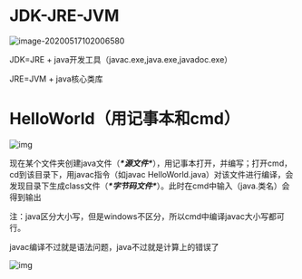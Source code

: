 # JDK-JRE-JVM

![image-20200517102006580](C:\Users\Long\AppData\Roaming\Typora\typora-user-images\image-20200517102006580.png)

JDK=JRE + java开发工具（javac.exe,java.exe,javadoc.exe）

JRE=JVM + java核心类库

# HelloWorld（用记事本和cmd）

![img](file:///C:\Users\Long\AppData\Local\Temp\ksohtml11676\wps1.jpg) 

现在某个文件夹创建java文件（***\*源文件\****），用记事本打开，并编写；打开cmd，cd到该目录下，用javac指令（如javac HelloWorld.java）对该文件进行编译，会发现目录下生成class文件（***\*字节码文件\****）。此时在cmd中输入（java.类名）会得到输出

注：java区分大小写，但是windows不区分，所以cmd中编译javac大小写都可行。

javac编译不过就是语法问题，java不过就是计算上的错误了

![img](file:///C:\Users\Long\AppData\Local\Temp\ksohtml11676\wps2.jpg)